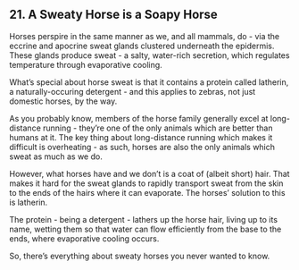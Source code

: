
## 21. A Sweaty Horse is a Soapy Horse

Horses perspire in the same manner as we, and all mammals, do - via the eccrine and apocrine sweat glands clustered underneath the epidermis. These glands produce sweat - a salty, water-rich secretion, which regulates temperature through evaporative cooling.

What’s special about horse sweat is that it contains a protein called latherin, a naturally-occuring detergent - and this applies to zebras, not just domestic horses, by the way.

As you probably know, members of the horse family generally excel at long-distance running - they’re one of the only animals which are better than humans at it. The key thing about long-distance running which makes it difficult is overheating - as such, horses are also the only animals which sweat as much as we do.

However, what horses have and we don’t is a coat of (albeit short) hair. That makes it hard for the sweat glands to rapidly transport sweat from the skin to the ends of the hairs where it can evaporate. The horses’ solution to this is latherin.

The protein - being a detergent - lathers up the horse hair, living up to its name, wetting them so that water can flow efficiently from the base to the ends, where evaporative cooling occurs.

So, there’s everything about sweaty horses you never wanted to know.

